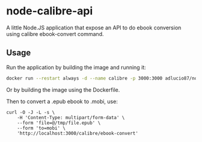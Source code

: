 node-calibre-api
====================

A little Node.JS application that expose an API to do ebook conversion using calibre ebook-convert command.


Usage
--------

Run the application by building the image and running it:
```bash
docker run --restart always -d --name calibre -p 3000:3000 adlucio87/node-calibre-api
```

Or by building the image using the Dockerfile.


Then to convert a .epub ebook to .mobi, use:
```
curl -O -J -L -s \
    -H 'Content-Type: multipart/form-data' \
    --form 'file=@/tmp/file.epub' \
    --form 'to=mobi' \
    'http://localhost:3000/calibre/ebook-convert'
```
